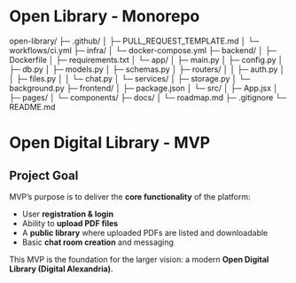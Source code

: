 # Open Library - Monorepo
open-library/
├─ .github/
│  ├─ PULL_REQUEST_TEMPLATE.md
│  └─ workflows/ci.yml
├─ infra/
│  └─ docker-compose.yml
├─ backend/
│  ├─ Dockerfile
│  ├─ requirements.txt
│  └─ app/
│     ├─ main.py
│     ├─ config.py
│     ├─ db.py
│     ├─ models.py
│     ├─ schemas.py
│     ├─ routers/
│     │  ├─ auth.py
│     │  ├─ files.py
│     │  └─ chat.py
│     └─ services/
│        ├─ storage.py
│        └─ background.py
├─ frontend/
│  ├─ package.json
│  └─ src/
│     ├─ App.jsx
│     ├─ pages/
│     └─ components/
├─ docs/
│  └─ roadmap.md
├─ .gitignore
└─ README.md


#  Open Digital Library - MVP

##  Project Goal
MVP’s purpose is to deliver the **core functionality** of the platform:
- User **registration & login**
- Ability to **upload PDF files**
- A **public library** where uploaded PDFs are listed and downloadable
- Basic **chat room creation** and messaging

This MVP is the foundation for the larger vision: a modern **Open Digital Library (Digital Alexandria)**.
